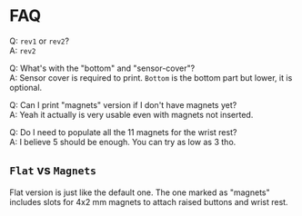 # FAQ
Q: `rev1` or `rev2`? \
A: `rev2`

Q: What's with the "bottom" and "sensor-cover"? \
A: Sensor cover is required to print. `Bottom` is the bottom part but lower, it is optional.

Q: Can I print "magnets" version if I don't have magnets yet? \
A: Yeah it actually is very usable even with magnets not inserted.

Q: Do I need to populate all the 11 magnets for the wrist rest? \
A: I believe 5 should be enough. You can try as low as 3 tho.

## `Flat` vs `Magnets`
Flat version is just like the default one. The one marked as "magnets" includes slots for 4x2 mm magnets to attach raised buttons and wrist rest.
